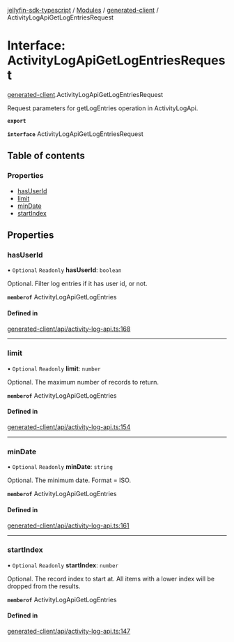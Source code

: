 [jellyfin-sdk-typescript](../README.md) / [Modules](../modules.md) / [generated-client](../modules/generated_client.md) / ActivityLogApiGetLogEntriesRequest

# Interface: ActivityLogApiGetLogEntriesRequest

[generated-client](../modules/generated_client.md).ActivityLogApiGetLogEntriesRequest

Request parameters for getLogEntries operation in ActivityLogApi.

**`export`**

**`interface`** ActivityLogApiGetLogEntriesRequest

## Table of contents

### Properties

- [hasUserId](generated_client.ActivityLogApiGetLogEntriesRequest.md#hasuserid)
- [limit](generated_client.ActivityLogApiGetLogEntriesRequest.md#limit)
- [minDate](generated_client.ActivityLogApiGetLogEntriesRequest.md#mindate)
- [startIndex](generated_client.ActivityLogApiGetLogEntriesRequest.md#startindex)

## Properties

### hasUserId

• `Optional` `Readonly` **hasUserId**: `boolean`

Optional. Filter log entries if it has user id, or not.

**`memberof`** ActivityLogApiGetLogEntries

#### Defined in

[generated-client/api/activity-log-api.ts:168](https://github.com/thornbill/jellyfin-sdk-typescript/blob/e430881/src/generated-client/api/activity-log-api.ts#L168)

___

### limit

• `Optional` `Readonly` **limit**: `number`

Optional. The maximum number of records to return.

**`memberof`** ActivityLogApiGetLogEntries

#### Defined in

[generated-client/api/activity-log-api.ts:154](https://github.com/thornbill/jellyfin-sdk-typescript/blob/e430881/src/generated-client/api/activity-log-api.ts#L154)

___

### minDate

• `Optional` `Readonly` **minDate**: `string`

Optional. The minimum date. Format &#x3D; ISO.

**`memberof`** ActivityLogApiGetLogEntries

#### Defined in

[generated-client/api/activity-log-api.ts:161](https://github.com/thornbill/jellyfin-sdk-typescript/blob/e430881/src/generated-client/api/activity-log-api.ts#L161)

___

### startIndex

• `Optional` `Readonly` **startIndex**: `number`

Optional. The record index to start at. All items with a lower index will be dropped from the results.

**`memberof`** ActivityLogApiGetLogEntries

#### Defined in

[generated-client/api/activity-log-api.ts:147](https://github.com/thornbill/jellyfin-sdk-typescript/blob/e430881/src/generated-client/api/activity-log-api.ts#L147)
